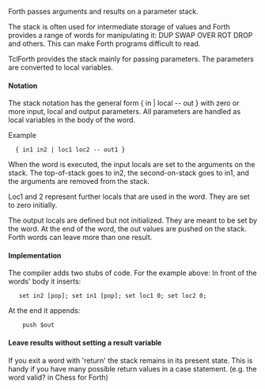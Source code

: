 
Forth passes arguments and results on a parameter stack.

The stack is often used for intermediate storage of values and Forth provides a range of words for manipulating it: DUP SWAP OVER ROT DROP and others. This can make Forth programs difficult to read.

TclForth provides the stack mainly for passing parameters. The parameters are converted to local variables.

####  Notation ###

The stack notation has the general form { in | local -- out } with zero or more input, local and output parameters. All parameters are handled as local variables in the body of the word.

Example
```
  { in1 in2 | loc1 loc2 -- out1 }
```
When the word is executed, the input locals are set to the arguments on the stack.
The top-of-stack goes to in2, the second-on-stack goes to in1, and the arguments are removed from the stack.

Loc1 and 2 represent further locals that are used in the word. They are set to zero initially.

The output locals are defined but not initialized. They are meant to be set by the word. At the end of the word, the out values are pushed on the stack. Forth words can leave more than one result.

#### Implementation ###

The compiler adds two stubs of code. For the example above: In front of the words' body it inserts:
```
   set in2 [pop]; set in1 [pop]; set loc1 0; set loc2 0;
```
At the end it appends:
```
    push $out
```

#### Leave results without setting a result variable ###

If you exit a word with 'return' the stack remains in its present state. This is handy if you have many possible return values  in a case statement. (e.g. the word valid? in Chess for Forth)